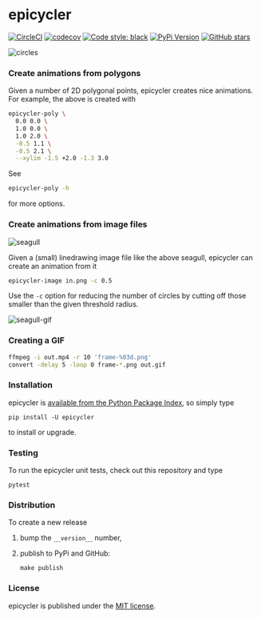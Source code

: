 # epicycler

[![CircleCI](https://img.shields.io/circleci/project/github/nschloe/epicycler/master.svg)](https://circleci.com/gh/nschloe/epicycler/tree/master)
[![codecov](https://img.shields.io/codecov/c/github/nschloe/epicycler.svg)](https://codecov.io/gh/nschloe/epicycler)
[![Code style: black](https://img.shields.io/badge/code%20style-black-000000.svg)](https://github.com/ambv/black)
[![PyPi Version](https://img.shields.io/pypi/v/epicycler.svg)](https://pypi.org/project/epicycler)
[![GitHub stars](https://img.shields.io/github/stars/nschloe/epicycler.svg?logo=github&label=Stars)](https://github.com/nschloe/epicycler)

![circles](https://nschloe.github.io/epicycler/circles.gif)

### Create animations from polygons

Given a number of 2D polygonal points, epicycler creates nice animations. For example,
the above is created with
```bash
epicycler-poly \
  0.0 0.0 \
  1.0 0.0 \
  1.0 2.0 \
  -0.5 1.1 \
  -0.5 2.1 \
  --xylim -1.5 +2.0 -1.3 3.0
```
See
```bash
epicycler-poly -h
```
for more options.

### Create animations from image files
![seagull](https://nschloe.github.io/epicycler/seagull.png)

Given a (small) linedrawing image file like the above seagull,
epicycler can create an animation from it
```bash
epicycler-image in.png -c 0.5
```
Use the `-c` option for reducing the number of circles by cutting off those smaller than
the given threshold radius.

![seagull-gif](https://nschloe.github.io/epicycler/seagull.gif)


### Creating a GIF

```bash
ffmpeg -i out.mp4 -r 10 'frame-%03d.png'
convert -delay 5 -loop 0 frame-*.png out.gif
```

### Installation

epicycler is [available from the Python Package
Index](https://pypi.org/project/epicycler/), so simply type
```
pip install -U epicycler
```
to install or upgrade.

### Testing

To run the epicycler unit tests, check out this repository and type
```
pytest
```

### Distribution

To create a new release

1. bump the `__version__` number,

2. publish to PyPi and GitHub:
    ```
    make publish
    ```

### License

epicycler is published under the [MIT license](https://en.wikipedia.org/wiki/MIT_License).
